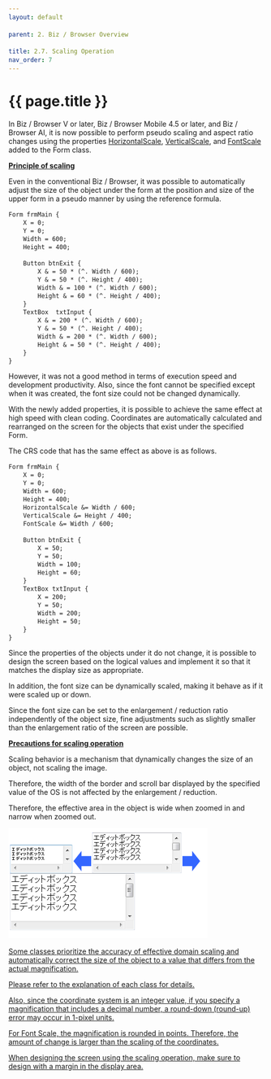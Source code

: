 ```yaml
---
layout: default

parent: 2. Biz / Browser Overview

title: 2.7. Scaling Operation
nav_order: 7
---
```


# {{ page.title }}

In Biz / Browser V or later, Biz / Browser Mobile 4.5 or later, and Biz / Browser AI, it is now possible to perform pseudo scaling and aspect ratio changes using the properties [HorizontalScale](/package/standard/form/properties/horizontalscale), [VerticalScale](/package/standard/form/properties/verticalscale), and [FontScale](/package/standard/form/properties/fontscale) added to the Form class.

**<u>Principle of scaling</u>**

Even in the conventional Biz / Browser, it was possible to automatically adjust the size of the object under the form at the position and size of the upper form in a pseudo manner by using the reference formula.

```
Form frmMain {
    X = 0;
    Y = 0;
    Width = 600;
    Height = 400;
 
    Button btnExit {
        X & = 50 * (^. Width / 600);
        Y & = 50 * (^. Height / 400);
        Width & = 100 * (^. Width / 600);
        Height & = 60 * (^. Height / 400);
    }
    TextBox  txtInput {
        X & = 200 * (^. Width / 600);
        Y & = 50 * (^. Height / 400);
        Width & = 200 * (^. Width / 600);
        Height & = 50 * (^. Height / 400);
    }
}
```
However, it was not a good method in terms of execution speed and development productivity. Also, since the font cannot be specified except when it was created, the font size could not be changed dynamically.

With the newly added properties, it is possible to achieve the same effect at high speed with clean coding. Coordinates are automatically calculated and rearranged on the screen for the objects that exist under the specified Form.

The CRS code that has the same effect as above is as follows.

```
Form frmMain {
    X = 0;
    Y = 0;
    Width = 600;
    Height = 400;
    HorizontalScale &= Width / 600;
    VerticalScale &= Height / 400;
    FontScale &= Width / 600;
 
    Button btnExit {
        X = 50;
        Y = 50;
        Width = 100;
        Height = 60;
    }
    TextBox txtInput {
        X = 200;
        Y = 50;
        Width = 200;
        Height = 50;
    }
}
```
Since the properties of the objects under it do not change, it is possible to design the screen based on the logical values and implement it so that it matches the display size as appropriate.

In addition, the font size can be dynamically scaled, making it behave as if it were scaled up or down.

Since the font size can be set to the enlargement / reduction ratio independently of the object size, fine adjustments such as slightly smaller than the enlargement ratio of the screen are possible.

**<u>Precautions for scaling operation</u>**

Scaling behavior is a mechanism that dynamically changes the size of an object, not scaling the image.

Therefore, the width of the border and scroll bar displayed by the specified value of the OS is not affected by the enlargement / reduction.

Therefore, the effective area in the object is wide when zoomed in and narrow when zoomed out.

<a href="/img/Biz Browser V/2.7 Scaling Operation.PNG" target="_blank">

<img src="/img/Biz Browser V/2.7 Scaling Operation.PNG" alt="login image">

Some classes prioritize the accuracy of effective domain scaling and automatically correct the size of the object to a value that differs from the actual magnification.

Please refer to the explanation of each class for details.

Also, since the coordinate system is an integer value, if you specify a magnification that includes a decimal number, a round-down (round-up) error may occur in 1-pixel units.

For Font Scale, the magnification is rounded in points. Therefore, the amount of change is larger than the scaling of the coordinates.

When designing the screen using the scaling operation, make sure to design with a margin in the display area.





